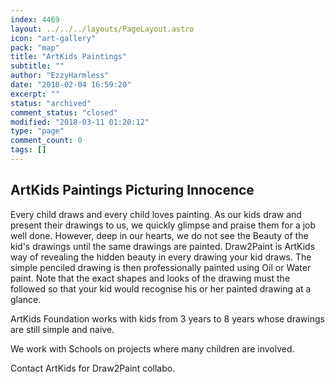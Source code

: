 ```yaml
---
index: 4469
layout: ../../../layouts/PageLayout.astro
icon: "art-gallery"
pack: "map"
title: "ArtKids Paintings"
subtitle: ""
author: "EzzyHarmless"
date: "2018-02-04 16:59:20"
excerpt: ""
status: "archived"
comment_status: "closed"
modified: "2018-03-11 01:20:12"
type: "page"
comment_count: 0
tags: []
---
```


ArtKids Paintings Picturing Innocence
-------------------------------------

Every child draws and every child loves painting. As our kids draw and present their drawings to us, we quickly glimpse and praise them for a job well done. However, deep in our hearts, we do not see the Beauty of the kid's drawings until the same drawings are painted. Draw2Paint is ArtKids way of revealing the hidden beauty in every drawing your kid draws. The simple penciled drawing is then professionally painted using Oil or Water paint. Note that the exact shapes and looks of the drawing must the followed so that your kid would recognise his or her painted drawing at a glance.

ArtKids Foundation works with kids from 3 years to 8 years whose drawings are still simple and naive.

We work with Schools on projects where many children are involved.

Contact ArtKids for Draw2Paint collabo.
